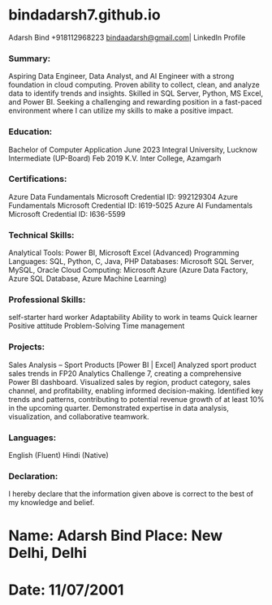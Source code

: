 # bindadarsh7.github.io
Adarsh Bind
+918112968223 bindaadarsh@gmail.com| LinkedIn Profile
### Summary:
Aspiring Data Engineer, Data Analyst, and AI Engineer with a strong foundation in cloud computing. Proven ability to collect, clean, and analyze data to identify trends and insights. Skilled in SQL Server, Python, MS Excel, and Power BI. Seeking a challenging and rewarding position in a fast-paced environment where I can utilize my skills to make a positive impact.
### Education:
Bachelor of Computer Application					June 2023
Integral University, Lucknow
Intermediate (UP-Board)						        Feb 2019
K.V. Inter College, Azamgarh
### Certifications:
Azure Data Fundamentals						Microsoft
Credential ID: 992129304
Azure Fundamentals							  Microsoft
Credential ID: I619-5025
Azure AI Fundamentals					  	Microsoft
Credential ID: I636-5599
### Technical Skills:
Analytical Tools: Power BI, Microsoft Excel (Advanced)
Programming Languages: SQL, Python, C, Java, PHP
Databases: Microsoft SQL Server, MySQL, Oracle
Cloud Computing: Microsoft Azure (Azure Data Factory, Azure SQL Database, Azure Machine Learning)
### Professional Skills:
self-starter
hard worker
Adaptability
Ability to work in teams
Quick learner
Positive attitude
Problem-Solving
Time management
### Projects:
Sales Analysis – Sport Products [Power BI | Excel]
Analyzed sport product sales trends in FP20 Analytics Challenge 7, creating a comprehensive Power BI dashboard.
Visualized sales by region, product category, sales channel, and profitability, enabling informed decision-making.
Identified key trends and patterns, contributing to potential revenue growth of at least 10% in the upcoming quarter. Demonstrated expertise in data analysis, visualization, and collaborative teamwork.
### Languages:
English (Fluent)
Hindi (Native)
### Declaration:
I hereby declare that the information given above is correct to the best of my knowledge and belief.

# Name: Adarsh Bind 							              Place: New Delhi, Delhi
# 									                            Date: 11/07/2001
